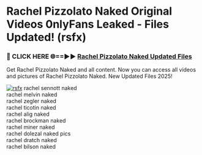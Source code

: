 # Rachel Pizzolato Naked Original Videos 0nlyFans Leaked - Files Updated! (rsfx)

<h3>🔴 CLICK HERE 🌐==►► <a href="https://tinyurl.com/up5wt9bj" rel="nofollow">Rachel Pizzolato Naked Updated Files</a></h3>

Get Rachel Pizzolato Naked and all content. Now you can access all videos and pictures of Rachel Pizzolato Naked. New Updated Files 2025!

[![rsfx](https://i.imgur.com/ABiUzMV.gif)](https://tinyurl.com/up5wt9bj)
rachel sennott naked<br>
rachel melvin naked<br>
rachel zegler naked<br>
rachel ticotin naked<br>
rachel alig naked<br>
rachel brockman naked<br>
rachel miner naked<br>
rachel dolezal naked pics<br>
rachel dratch naked<br>
rachel bilson naked